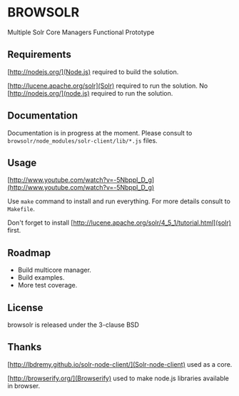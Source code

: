 BROWSOLR
=========
Multiple Solr Core Managers Functional Prototype

Requirements
-------
[http://nodejs.org/](Node.js) required to build the solution.

[http://lucene.apache.org/solr](Solr) required to run the solution. No [http://nodejs.org/](node.js) required to run the solution.

Documentation
-------
Documentation is in progress at the moment.
Please consult to `browsolr/node_modules/solr-client/lib/*.js` files.

Usage
-------
[http://www.youtube.com/watch?v=-5Nbppl_D_g](http://www.youtube.com/watch?v=-5Nbppl_D_g)

Use `make` command to install and run everything. For more details consult to `Makefile`.

Don't forget to install [http://lucene.apache.org/solr/4_5_1/tutorial.html](solr) first.

Roadmap
-------
* Build multicore manager.
* Build examples.
* More test coverage.

License
-------
browsolr is released under the 3-clause BSD

Thanks
-------
[http://lbdremy.github.io/solr-node-client/](Solr-node-client) used as a core.

[http://browserify.org/](Browserify) used to make node.js libraries available in browser.
